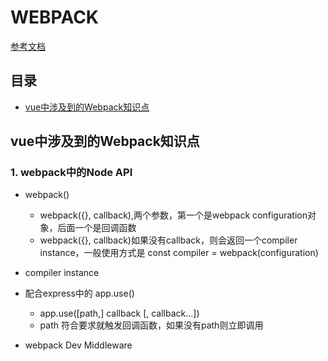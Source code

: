 # WEBPACK

[参考文档](https://webpack.js.org/api/)
 
## 目录

- [vue中涉及到的Webpack知识点](#vue中涉及到的Webpack知识点)

## vue中涉及到的Webpack知识点

### 1. webpack中的Node API

* webpack()
	* webpack({}, callback),两个参数，第一个是webpack configuration对象，后面一个是回调函数
	* webpack({}, callback)如果没有callback，则会返回一个compiler instance，一般使用方式是  const compiler = webpack(configuration)
	
* compiler instance

* 配合express中的 app.use()

	* app.use([path,] callback [, callback...])
	* path 符合要求就触发回调函数，如果没有path则立即调用

* webpack Dev Middleware


